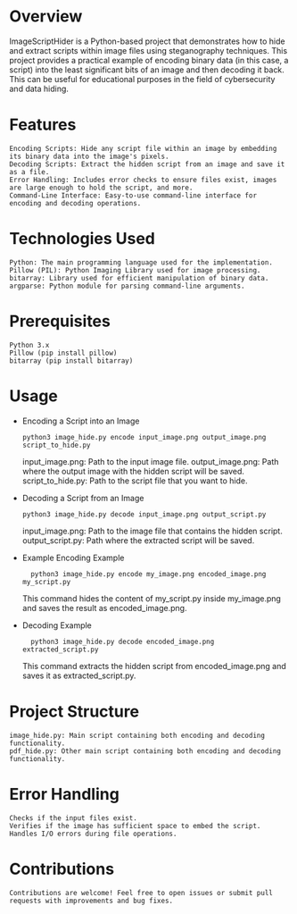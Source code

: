 # Overview

ImageScriptHider is a Python-based project that demonstrates how to hide and extract scripts within image files using steganography techniques. This project provides a practical example of encoding binary data (in this case, a script) into the least significant bits of an image and then decoding it back. This can be useful for educational purposes in the field of cybersecurity and data hiding.

# Features

    Encoding Scripts: Hide any script file within an image by embedding its binary data into the image's pixels.
    Decoding Scripts: Extract the hidden script from an image and save it as a file.
    Error Handling: Includes error checks to ensure files exist, images are large enough to hold the script, and more.
    Command-Line Interface: Easy-to-use command-line interface for encoding and decoding operations.

# Technologies Used

    Python: The main programming language used for the implementation.
    Pillow (PIL): Python Imaging Library used for image processing.
    bitarray: Library used for efficient manipulation of binary data.
    argparse: Python module for parsing command-line arguments.

# Prerequisites

    Python 3.x
    Pillow (pip install pillow)
    bitarray (pip install bitarray)

# Usage
  - Encoding a Script into an Image

        python3 image_hide.py encode input_image.png output_image.png script_to_hide.py

    input_image.png: Path to the input image file.
    output_image.png: Path where the output image with the hidden script will be saved.
    script_to_hide.py: Path to the script file that you want to hide.

  - Decoding a Script from an Image


        python3 image_hide.py decode input_image.png output_script.py

    input_image.png: Path to the image file that contains the hidden script.
    output_script.py: Path where the extracted script will be saved.

- Example
  Encoding Example

        python3 image_hide.py encode my_image.png encoded_image.png my_script.py

    This command hides the content of my_script.py inside my_image.png and saves the result as encoded_image.png.

- Decoding Example

        python3 image_hide.py decode encoded_image.png extracted_script.py

    This command extracts the hidden script from encoded_image.png and saves it as extracted_script.py.

# Project Structure

    image_hide.py: Main script containing both encoding and decoding functionality.
    pdf_hide.py: Other main script containing both encoding and decoding functionality.

# Error Handling

    Checks if the input files exist.
    Verifies if the image has sufficient space to embed the script.
    Handles I/O errors during file operations.

# Contributions

    Contributions are welcome! Feel free to open issues or submit pull requests with improvements and bug fixes.
